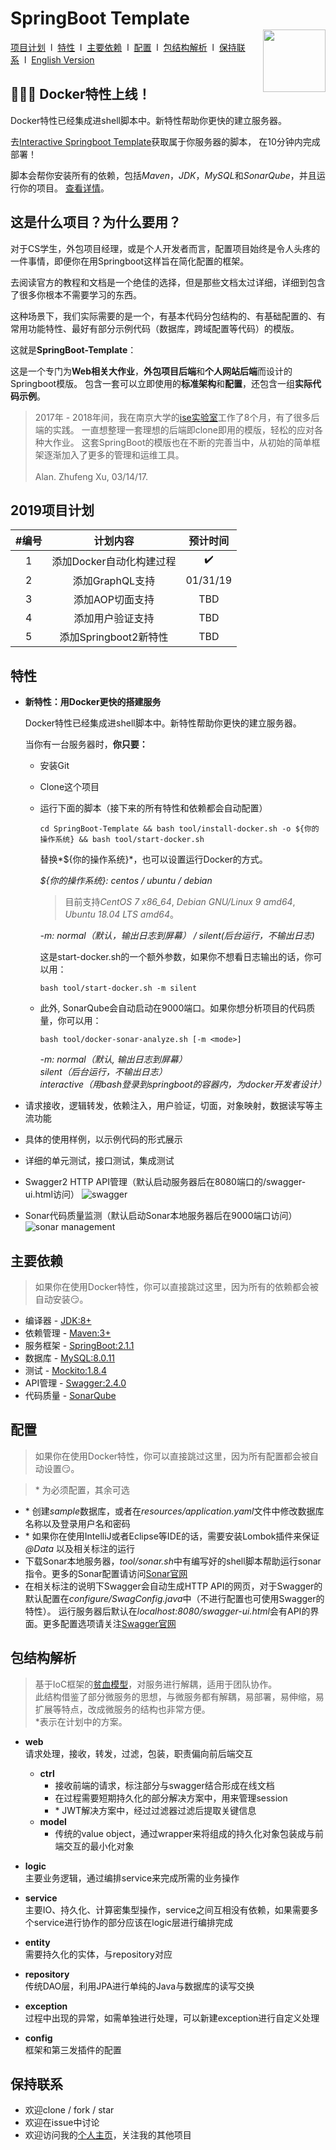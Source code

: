 # SpringBoot Template <img style="float:right;width:100px;padding-top:35px" src="https://img.shields.io/npm/l/vux.svg?style=flat-square" alt="">

[项目计划](#2019项目计划)&nbsp;&nbsp;l&nbsp; 
[特性](#特性)&nbsp;&nbsp;l&nbsp; 
[主要依赖](#主要依赖)&nbsp;&nbsp;l&nbsp; 
[配置](#配置)&nbsp;&nbsp;l&nbsp; 
[包结构解析](#包结构解析)&nbsp;&nbsp;l&nbsp; 
[保持联系](#保持联系)&nbsp;&nbsp;l&nbsp; 
[English Version](README.md)

## :tada::tada::tada: Docker特性上线！
Docker特性已经集成进shell脚本中。新特性帮助你更快的建立服务器。

去[Interactive Springboot Template](https://project.alan-zhufengxu.com/interactive-springboot-template/)获取属于你服务器的脚本，
在10分钟内完成部署！

脚本会帮你安装所有的依赖，包括*Maven*，*JDK*，*MySQL*和*SonarQube*，并且运行你的项目。
[查看详情](#特性)。

## 这是什么项目？为什么要用？ 
对于CS学生，外包项目经理，或是个人开发者而言，配置项目始终是令人头疼的一件事情，即便你在用Springboot这样旨在简化配置的框架。

去阅读官方的教程和文档是一个绝佳的选择，但是那些文档太过详细，详细到包含了很多你根本不需要学习的东西。

这种场景下，我们实际需要的是一个，有基本代码分包结构的、有基础配置的、有常用功能特性、最好有部分示例代码（数据库，跨域配置等代码）的模版。

这就是**SpringBoot-Template**：

这是一个专门为**Web相关大作业**，**外包项目后端**和**个人网站后端**而设计的Springboot模版。
包含一套可以立即使用的**标准架构**和**配置**，还包含一组**实际代码示例**。

> 2017年 - 2018年间，我在南京大学的[ise实验室](http://www.iselab.cn/)工作了8个月，有了很多后端的实践。
一直想整理一套理想的后端即clone即用的模版，轻松的应对各种大作业。
这套SpringBoot的模版也在不断的完善当中，从初始的简单框架逐渐加入了更多的管理和运维工具。\
\
Alan. Zhufeng Xu, 03/14/17.

## 2019项目计划
|   #编号  	|         计划内容         	| 预计时间 	|
|:---------:|:-------------------------:|:---------:|
|   1   	| 添加Docker自动化构建过程 	| :heavy_check_mark:	|
|   2   	|      添加GraphQL支持     	| 01/31/19 	|
|   3   	|      添加AOP切面支持    	|    TBD   	|
|   4   	|      添加用户验证支持 	    |    TBD   	|
|   5   	|   添加Springboot2新特性   	|    TBD   	|


## 特性
- **新特性：用Docker更快的搭建服务**

    Docker特性已经集成进shell脚本中。新特性帮助你更快的建立服务器。
    
    当你有一台服务器时，**你只要：**
    - 安装Git
    - Clone这个项目 
    - 运行下面的脚本（接下来的所有特性和依赖都会自动配置）
        ```
        cd SpringBoot-Template && bash tool/install-docker.sh -o ${你的操作系统} && bash tool/start-docker.sh
        ```
        替换*${你的操作系统}*，也可以设置运行Docker的方式。
        
        *${你的操作系统}: centos / ubuntu / debian*
        > 目前支持*CentOS 7 x86_64*, *Debian GNU/Linux 9 amd64*, *Ubuntu 18.04 LTS amd64*。
        
        *-m: normal（默认，输出日志到屏幕） / silent(后台运行，不输出日志)*
        
        这是start-docker.sh的一个额外参数，如果你不想看日志输出的话，你可以用：    
         ```
         bash tool/start-docker.sh -m silent
         ```
            
    - 此外, SonarQube会自动启动在9000端口。如果你想分析项目的代码质量，你可以用：
      ```
      bash tool/docker-sonar-analyze.sh [-m <mode>]
      ```
      *-m:  normal（默认, 输出日志到屏幕） <br>
      silent（后台运行，不输出日志） <br>
      interactive（用bash登录到springboot的容器内，为docker开发者设计）*
         
- 请求接收，逻辑转发，依赖注入，用户验证，切面，对象映射，数据读写等主流功能

- 具体的使用样例，以示例代码的形式展示

- 详细的单元测试，接口测试，集成测试

- Swagger2 HTTP API管理（默认启动服务器后在8080端口的/swagger-ui.html访问）
![swagger](https://c1.staticflickr.com/5/4915/31726275207_42bb23af9c_h.jpg)

- Sonar代码质量监测（默认启动Sonar本地服务器后在9000端口访问）
![sonar management](http://mooctest.oss-cn-shanghai.aliyuncs.com/resources/springboot-tmpl/sonar-management.png)

## 主要依赖
> 如果你在使用Docker特性，你可以直接跳过这里，因为所有的依赖都会被自动安装:smirk:。
- 编译器 - [JDK:8+](https://www.java.com/)
- 依赖管理 - [Maven:3+](https://maven.apache.org/download.cgi)
- 服务框架 - [SpringBoot:2.1.1](http://projects.spring.io/spring-boot/)
- 数据库 - [MySQL:8.0.11](https://www.mysql.com/)
- 测试 - [Mockito:1.8.4](http://site.mockito.org/)
- API管理 - [Swagger:2.4.0](http://swagger.io/)
- 代码质量 - [SonarQube](https://www.sonarqube.org/)

## 配置
> 如果你在使用Docker特性，你可以直接跳过这里，因为所有配置都会被自动设置:smirk:。

> \* 为必须配置，其余可选
- \* 创建*sample*数据库，或者在*resources/application.yaml*文件中修改数据库名称以及登录用户名和密码
- \* 如果你在使用IntelliJ或者Eclipse等IDE的话，需要安装Lombok插件来保证 *@Data* 以及相关标注的运行
- 下载Sonar本地服务器，*tool/sonar.sh*中有编写好的shell脚本帮助运行sonar指令。更多的Sonar配置请访问[Sonar官网](https://www.sonarqube.org/)
- 在相关标注的说明下Swagger会自动生成HTTP API的网页，对于Swagger的默认配置在*configure/SwagConfig.java*中（不进行配置也可使用Swagger的特性）。
运行服务器后默认在*localhost:8080/swagger-ui.html*会有API的界面。更多配置选项请关注[Swagger官网](http://swagger.io/)

## 包结构解析
> 基于IoC框架的[贫血模型](https://martinfowler.com/bliki/AnemicDomainModel.html)，对服务进行解耦，适用于团队协作。\
此结构借鉴了部分微服务的思想，与微服务都有解耦，易部署，易伸缩，易扩展等特点，改成微服务的结构也非常方便。\
*表示在计划中的方案。

- **web** \
    请求处理，接收，转发，过滤，包装，职责偏向前后端交互
    - **ctrl**
        - 接收前端的请求，标注部分与swagger结合形成在线文档
        - 在过程需要短期持久化的部分解决方案中，用来管理session
        - \* JWT解决方案中，经过过滤器过滤后提取关键信息
    - **model**
        - 传统的value object，通过wrapper来将组成的持久化对象包装成与前端交互的最小化对象
     
- **logic**\
    主要业务逻辑，通过编排service来完成所需的业务操作

- **service**\
    主要IO、持久化、计算密集型操作，service之间互相没有依赖，如果需要多个service进行协作的部分应该在logic层进行编排完成

- **entity**\
    需要持久化的实体，与repository对应
    
- **repository**\
    传统DAO层，利用JPA进行单纯的Java与数据库的读写交换
    
- **exception**\
    过程中出现的异常，如需单独进行处理，可以新建exception进行自定义处理
    
- **config**\
    框架和第三发插件的配置

## 保持联系
- 欢迎clone / fork / star
- 欢迎在issue中讨论
- 欢迎访问我的[个人主页](https://www.alan-zhufengxu.com)，关注我的其他项目